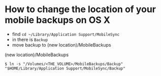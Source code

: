 # How to change the location of your mobile backups on OS X

- find `cd ~/Library/Application Support/MobileSync`
- in there is `Backup`
- move backup to (new location)/MobileBackups

(new location)/MobileBackups

    $ ln -s "/Volumes/<THE_VOLUME>/MobileBackups/Backup" "$HOME/Library/Application Support/MobileSync/Backup"

